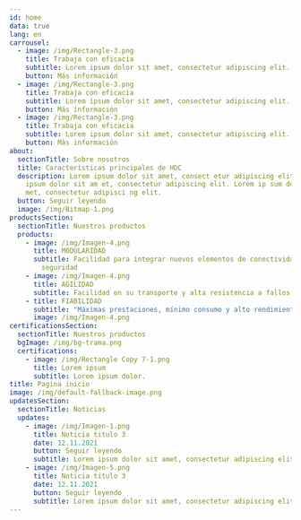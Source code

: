 ```yaml
---
id: home
data: true
lang: en
carrousel:
  - image: /img/Rectangle-3.png
    title: Trabaja con eficacia
    subtitle: Lorem ipsum dolor sit amet, consectetur adipiscing elit.
    button: Más información
  - image: /img/Rectangle-3.png
    title: Trabaja con eficacia
    subtitle: Lorem ipsum dolor sit amet, consectetur adipiscing elit.
    button: Más información
  - image: /img/Rectangle-3.png
    title: Trabaja con eficacia
    subtitle: Lorem ipsum dolor sit amet, consectetur adipiscing elit.
    button: Más información
about:
  sectionTitle: Sobre nosotros
  title: Características principales de HDC
  description: Lorem ipsum dolor sit amet, consect etur adipiscing elit. Lorem
    ipsum dolor sit am et, consectetur adipiscing elit. Lorem ip sum dolor sit a
    met, consectetur adipisci ng elit.
  button: Seguir leyendo
  image: /img/Bitmap-1.png
productsSection:
  sectionTitle: Nuestros productos
  products:
    - image: /img/Imagen-4.png
      title: MODULARIDAD
      subtitle: Facilidad para integrar nuevos elementos de conectividad, suministro y
        seguridad
    - image: /img/Imagen-4.png
      title: AGILIDAD
      subtitle: Facilidad en su transporte y alta resistencia a fallos
    - title: FIABILIDAD
      subtitle: "Máximas prestaciones, mínimo consumo y alto rendimiento "
      image: /img/Imagen-4.png
certificationsSection:
  sectionTitle: Nuestros productos
  bgImage: /img/bg-trama.png
  certifications:
    - image: /img/Rectangle Copy 7-1.png
      title: Lorem ipsum
      subtitle: Lorem ipsum dolor.
title: Pagina inicio
image: /img/default-fallback-image.png
updatesSection:
  sectionTitle: Noticias
  updates:
    - image: /img/Imagen-1.png
      title: Noticia titulo 3
      date: 12.11.2021
      button: Seguir leyendo
      subtitle: Lorem ipsum dolor sit amet, consectetur adipiscing elit
    - image: /img/Imagen-5.png
      title: Noticia titulo 3
      date: 12.11.2021
      button: Seguir leyendo
      subtitle: Lorem ipsum dolor sit amet, consectetur adipiscing elit
---
```

